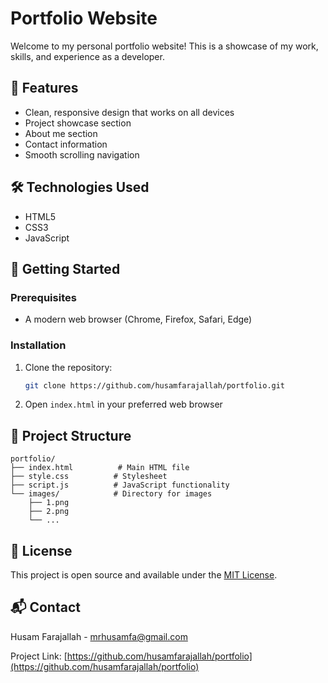 # Portfolio Website

Welcome to my personal portfolio website! This is a showcase of my work, skills, and experience as a developer.

## 🚀 Features

- Clean, responsive design that works on all devices
- Project showcase section
- About me section
- Contact information
- Smooth scrolling navigation

## 🛠️ Technologies Used

- HTML5
- CSS3
- JavaScript

## 🚀 Getting Started

### Prerequisites

- A modern web browser (Chrome, Firefox, Safari, Edge)

### Installation

1. Clone the repository:
   ```bash
   git clone https://github.com/husamfarajallah/portfolio.git
   ```
2. Open `index.html` in your preferred web browser

## 📂 Project Structure

```
portfolio/
├── index.html          # Main HTML file
├── style.css          # Stylesheet
├── script.js          # JavaScript functionality
└── images/            # Directory for images
    ├── 1.png
    ├── 2.png
    └── ...
```

## 📝 License

This project is open source and available under the [MIT License](LICENSE).

## 📬 Contact

Husam Farajallah - mrhusamfa@gmail.com

Project Link: [https://github.com/husamfarajallah/portfolio](https://github.com/husamfarajallah/portfolio)

